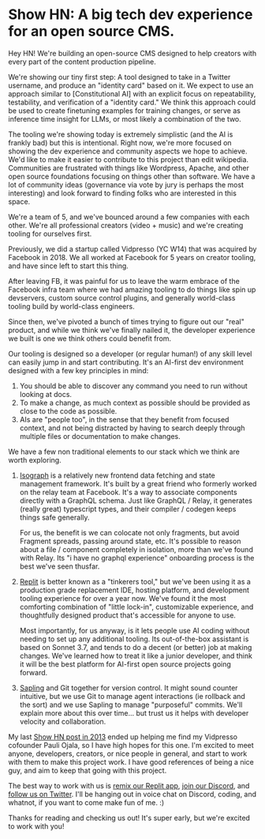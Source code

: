 # Show HN: A big tech dev experience for an open source CMS.

Hey HN! We're building an open-source CMS designed to help creators with every
part of the content production pipeline.

We're showing our tiny first step: A tool designed to take in a Twitter
username, and produce an "identity card" based on it. We expect to use an
approach similar to [Constitutional AI] with an explicit focus on repeatability,
testability, and verification of a "identity card." We think this approach could
be used to create finetuning examples for training changes, or serve as
inference time insight for LLMs, or most likely a combination of the two.

The tooling we're showing today is extremely simplistic (and the AI is frankly
bad) but this is intentional. Right now, we're more focused on showing the dev
experience and community aspects we hope to achieve. We'd like to make it easier
to contribute to this project than edit wikipedia. Communities are frustrated
with things like Wordpress, Apache, and other open source foundations focusing
on things other than software. We have a lot of community ideas (governance via
vote by jury is perhaps the most interesting) and look forward to finding folks
who are interested in this space.

We're a team of 5, and we've bounced around a few companies with each other.
We're all professional creators (video + music) and we're creating tooling for
ourselves first.

Previously, we did a startup called Vidpresso (YC W14) that was acquired by
Facebook in 2018. We all worked at Facebook for 5 years on creator tooling, and
have since left to start this thing.

After leaving FB, it was painful for us to leave the warm embrace of the
Facebook infra team where we had amazing tooling to do things like spin up
devservers, custom source control plugins, and generally world-class tooling
build by world-class engineers.

Since then, we've pivoted a bunch of times trying to figure out our "real"
product, and while we think we've finally nailed it, the developer experience we
built is one we think others could benefit from.

Our tooling is designed so a developer (or regular human!) of any skill level
can easily jump in and start contributing. It's an AI-first dev environment
designed with a few key principles in mind:

1. You should be able to discover any command you need to run without looking at
   docs.
2. To make a change, as much context as possible should be provided as close to
   the code as possible.
3. AIs are "people too", in the sense that they benefit from focused context,
   and not being distracted by having to search deeply through multiple files or
   documentation to make changes.

We have a few non traditional elements to our stack which we think are worth
exploring.

1. [Isograph] is a relatively new frontend data fetching and state management
   framework. It's built by a great friend who formerly worked on the relay team
   at Facebook. It's a way to associate components directly with a GraphQL
   schema. Just like GraphQL / Relay, it generates (really great) typescript
   types, and their compiler / codegen keeps things safe generally.

   For us, the benefit is we can colocate not only fragments, but avoid Fragment
   spreads, passing around state, etc. It's possible to reason about a file /
   component completely in isolation, more than we've found with Relay. Its "i
   have no graphql experience" onboarding process is the best we've seen
   thusfar.

2. [Replit] is better known as a "tinkerers tool," but we've been using it as a
   production grade replacement IDE, hosting platform, and development tooling
   experience for over a year now. We've found it the most comforting
   combination of "little lock-in", customizable experience, and thoughtfully
   designed product that's accessible for anyone to use.

   Most importantly, for us anyway, is it lets people use AI coding without
   needing to set up any additional tooling. Its out-of-the-box assistant is
   based on Sonnet 3.7, and tends to do a decent (or better) job at making
   changes. We've learned how to treat it like a junior developer, and think it
   will be the best platform for AI-first open source projects going forward.

3. [Sapling] and Git together for version control. It might sound counter
   intuitive, but we use Git to manage agent interactions (ie rollback and the
   sort) and we use Sapling to manage "purposeful" commits. We'll explain more
   about this over time... but trust us it helps with developer velocity and
   collaboration.

My last [Show HN post in 2013] ended up helping me find my Vidpresso cofounder
Pauli Ojala, so I have high hopes for this one. I'm excited to meet anyone,
developers, creators, or nice people in general, and start to work with them to
make this project work. I have good references of being a nice guy, and aim to
keep that going with this project.

The best way to work with us is [remix our Replit app], [join our Discord], and
[follow us on Twitter]. I'll be hanging out in voice chat on Discord, coding,
and whatnot, if you want to come make fun of me. :)

Thanks for reading and checking us out! It's super early, but we're excited to
work with you!

[Isograph]: https://isograph.dev
[Replit]: https://replit.com
[Sapling]: https://sapling-scm.com
[Show HN post in 2013]: https://news.ycombinator.com/item?id=6993981
[remix our Replit app]: https://replit.com/t/bolt-foundry/repls/Content-Foundry/view#README.md
[join our Discord]: https://discord.gg/TjQZfWjSQ7
[follow us on Twitter]: https://x.com/contentfoundry_
